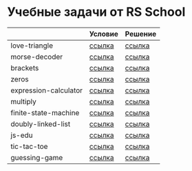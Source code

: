 # Учебные задачи от RS School

|                       | Условие                                                                 | Решение                                                                                           |
| --------------------- | ----------------------------------------------------------------------- | ------------------------------------------------------------------------------------------------- |
| love-triangle         | [ссылка](https://github.com/SIARHEI-SMANTSAR/love-triangle)             | [ссылка](https://github.com/MihailStar/rs-tasks-19/blob/master/00-love-triangle/index.js)         |
| morse-decoder         | [ссылка](https://github.com/romacher/morse-decoder)                     | [ссылка](https://github.com/MihailStar/rs-tasks-19/blob/master/01-morse-decoder/index.js)         |
| brackets              | [ссылка](https://github.com/Shastel/brackets)                           | [ссылка](https://github.com/MihailStar/rs-tasks-19/blob/master/02-brackets/index.js)              |
| zeros                 | [ссылка](https://github.com/Shastel/zeros)                              | [ссылка](https://github.com/MihailStar/rs-tasks-19/blob/master/03-zeros/index.js)                 |
| expression-calculator | [ссылка](https://github.com/romacher/expression-calculator)             | [ссылка](https://github.com/MihailStar/rs-tasks-19/blob/master/04-expression-calculator/index.js) |
| multiply              | [ссылка](https://github.com/Shastel/multiply)                           | [ссылка](https://github.com/MihailStar/rs-tasks-19/blob/master/05-multiply/index.js)              |
| finite-state-machine  | [ссылка](https://github.com/rolling-scopes-school/finite-state-machine) | [ссылка](https://github.com/MihailStar/rs-tasks-19/blob/master/06-finite-state-machine/index.js)  |
| doubly-linked-list    | [ссылка](https://github.com/rolling-scopes-school/doubly-linked-list)   | [ссылка](https://github.com/MihailStar/rs-tasks-19/blob/master/07-doubly-linked-list/index.js)    |
| js-edu                | [ссылка](https://github.com/davojta/js-edu)                             | [ссылка](https://github.com/MihailStar/rs-tasks-19/blob/master/08-js-edu/index.js)                |
| tic-tac-toe           | [ссылка](https://github.com/rolling-scopes-school/tic-tac-toe)          | [ссылка](https://github.com/MihailStar/rs-tasks-19/blob/master/09-tic-tac-toe/index.js)           |
| guessing-game         | [ссылка](https://github.com/rolling-scopes-school/guessing-game)        | [ссылка](https://github.com/MihailStar/rs-tasks-19/blob/master/10-guessing-game/index.js)         |
